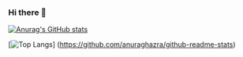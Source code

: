 ### Hi there 👋

[![Anurag's GitHub stats](https://github-readme-stats.vercel.app/api?username=CatTailzz&count_private=true&theme=dracula&show_icons=true&include_all_commits=true)](https://github.com/anuraghazra/github-readme-stats)

[![Top Langs](https://github-readme-stats.vercel.app/api/top-langs/?username=CatTailzz&layout=compact)]
(https://github.com/anuraghazra/github-readme-stats)
